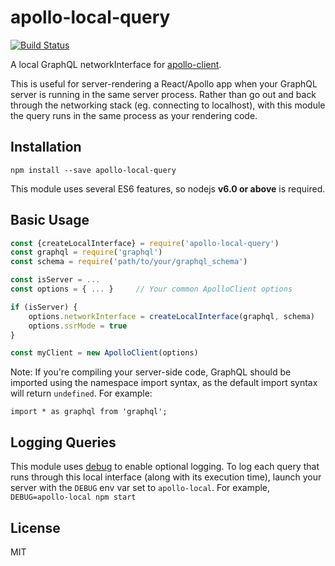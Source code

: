 # apollo-local-query

[![Build Status](https://travis-ci.org/af/apollo-local-query.svg?branch=master)](https://travis-ci.org/af/apollo-local-query)


A local GraphQL networkInterface for [apollo-client](https://github.com/apollostack/apollo-client).

This is useful for server-rendering a React/Apollo app when your GraphQL server is running in the
same server process. Rather than go out and back through the networking stack
(eg. connecting to localhost), with this module the query runs in the same
process as your rendering code.

## Installation

```
npm install --save apollo-local-query
```

This module uses several ES6 features, so nodejs **v6.0 or above** is required.

## Basic Usage

```js
const {createLocalInterface} = require('apollo-local-query')
const graphql = require('graphql')
const schema = require('path/to/your/graphql_schema')

const isServer = ...
const options = { ... }     // Your common ApolloClient options

if (isServer) {
    options.networkInterface = createLocalInterface(graphql, schema)
    options.ssrMode = true
}

const myClient = new ApolloClient(options)
```

Note: If you're compiling your server-side code, GraphQL should be imported using the namespace import syntax, as the default import syntax will return `undefined`. For example:

```
import * as graphql from 'graphql';
```

## Logging Queries

This module uses [debug](https://www.npmjs.com/package/debug) to enable optional
logging. To log each query that runs through this local interface (along with its execution time),
launch your server with the `DEBUG` env var set to `apollo-local`. For example, `DEBUG=apollo-local npm start`

## License

MIT
